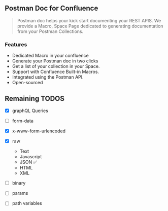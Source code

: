 ## Postman Doc for Confluence
> Postman doc helps your kick start documenting your REST APIS. We provide a Macro, Space Page dedicated to generating documentation from your Postman Collections.

### Features

- Dedicated Macro in your confluence
- Generate your Postman doc in two clicks
- Get a list of your collection in your Space.
- Support with Confluence Built-in Macros.
- Integrated using the Postman API.
- Open-sourced

## Remaining TODOS

- [X] graphQL Queries 
- [ ] form-data 
- [X] x-www-form-urlencoded 
- [X] raw
  - Text
  - Javascript
  - JSON ✅
  - HTML
  - XML
- [ ] binary
- [ ] params
- [ ] path variables



